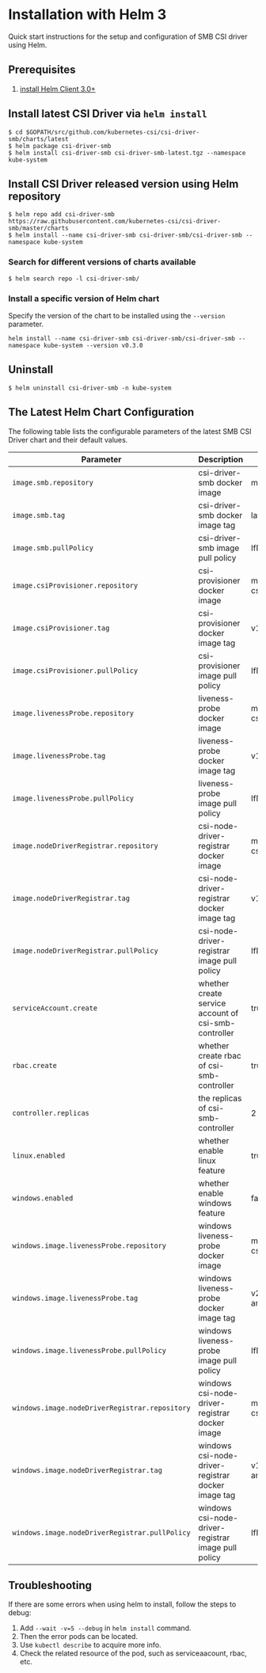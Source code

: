 # Installation with Helm 3

Quick start instructions for the setup and configuration of SMB CSI driver using Helm.

## Prerequisites

1. [install Helm Client 3.0+ ](https://helm.sh/docs/intro/quickstart/#install-helm)

## Install latest CSI Driver via `helm install`

```console
$ cd $GOPATH/src/github.com/kubernetes-csi/csi-driver-smb/charts/latest
$ helm package csi-driver-smb
$ helm install csi-driver-smb csi-driver-smb-latest.tgz --namespace kube-system
```

## Install CSI Driver released version using Helm repository

```console
$ helm repo add csi-driver-smb https://raw.githubusercontent.com/kubernetes-csi/csi-driver-smb/master/charts
$ helm install --name csi-driver-smb csi-driver-smb/csi-driver-smb --namespace kube-system
```

### Search for different versions of charts available
```console
$ helm search repo -l csi-driver-smb/
```

### Install a specific version of Helm chart
Specify the version of the chart to be installed using the `--version` parameter. 
```console
helm install --name csi-driver-smb csi-driver-smb/csi-driver-smb --namespace kube-system --version v0.3.0
```

## Uninstall

```console
$ helm uninstall csi-driver-smb -n kube-system
```

## The Latest Helm Chart Configuration

The following table lists the configurable parameters of the latest SMB CSI Driver chart and their default values.

| Parameter                                         | Description                                                | Default                                                           |
|---------------------------------------------------|------------------------------------------------------------|-------------------------------------------------------------------|
| `image.smb.repository`                            | csi-driver-smb docker image                                | mcr.microsoft.com/k8s/csi/smb-csi                                 |
| `image.smb.tag`                                   | csi-driver-smb docker image tag                            | latest                                                            |
| `image.smb.pullPolicy`                            | csi-driver-smb image pull policy                           | IfNotPresent                                                      |
| `image.csiProvisioner.repository`                 | csi-provisioner docker image                               | mcr.microsoft.com/oss/kubernetes-csi/csi-provisioner              |
| `image.csiProvisioner.tag`                        | csi-provisioner docker image tag                           | v1.4.0                                                            |
| `image.csiProvisioner.pullPolicy`                 | csi-provisioner image pull policy                          | IfNotPresent                                                      |
| `image.livenessProbe.repository`                  | liveness-probe docker image                                | mcr.microsoft.com/oss/kubernetes-csi/livenessprobe                |
| `image.livenessProbe.tag`                         | liveness-probe docker image tag                            | v1.1.0                                                            |
| `image.livenessProbe.pullPolicy`                  | liveness-probe image pull policy                           | IfNotPresent                                                      |
| `image.nodeDriverRegistrar.repository`            | csi-node-driver-registrar docker image                     | mcr.microsoft.com/oss/kubernetes-csi/csi-node-driver-registrar    |
| `image.nodeDriverRegistrar.tag`                   | csi-node-driver-registrar docker image tag                 | v1.2.0                                                            |
| `image.nodeDriverRegistrar.pullPolicy`            | csi-node-driver-registrar image pull policy                | IfNotPresent                                                      |
| `serviceAccount.create`                           | whether create service account of csi-smb-controller       | true                                                              |
| `rbac.create`                                     | whether create rbac of csi-smb-controller                  | true                                                              |
| `controller.replicas`                             | the replicas of csi-smb-controller                         | 2                                                                 |
| `linux.enabled`                                   | whether enable linux feature                               | true                                                              |
| `windows.enabled`                                 | whether enable windows feature                             | false                                                             |
| `windows.image.livenessProbe.repository`          | windows liveness-probe docker image                        | mcr.microsoft.com/oss/kubernetes-csi/livenessprobe                |
| `windows.image.livenessProbe.tag`                 | windows liveness-probe docker image tag                    | v2.0.1-alpha.1-windows-1809-amd64                                 |
| `windows.image.livenessProbe.pullPolicy`          | windows liveness-probe image pull policy                   | IfNotPresent                                                      |
| `windows.image.nodeDriverRegistrar.repository`    | windows csi-node-driver-registrar docker image             | mcr.microsoft.com/oss/kubernetes-csi/csi-node-driver-registrar    |
| `windows.image.nodeDriverRegistrar.tag`           | windows csi-node-driver-registrar docker image tag         | v1.2.1-alpha.1-windows-1809-amd64                                 |
| `windows.image.nodeDriverRegistrar.pullPolicy`    | windows csi-node-driver-registrar image pull policy        | IfNotPresent                                                      |

## Troubleshooting

If there are some errors when using helm to install, follow the steps to debug:

1. Add `--wait -v=5 --debug` in `helm install` command.
2. Then the error pods  can be located.
3. Use `kubectl describe` to acquire more info.
4. Check the related resource of the pod, such as serviceaacount, rbac, etc.
